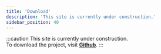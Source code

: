 ```yaml
---
title: 'Download'
description: 'This site is currently under construction.'
sidebar_position: 40
---
```


:::caution
This site is currently under construction.  
To download the project, visit **[Github](https://github.com/SpacehuhnTech/esp8266_deauther/releases)**.
:::